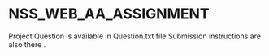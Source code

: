 # NSS_WEB_AA_ASSIGNMENT

Project Question is available in Question.txt file 
Submission instructions are also there .
